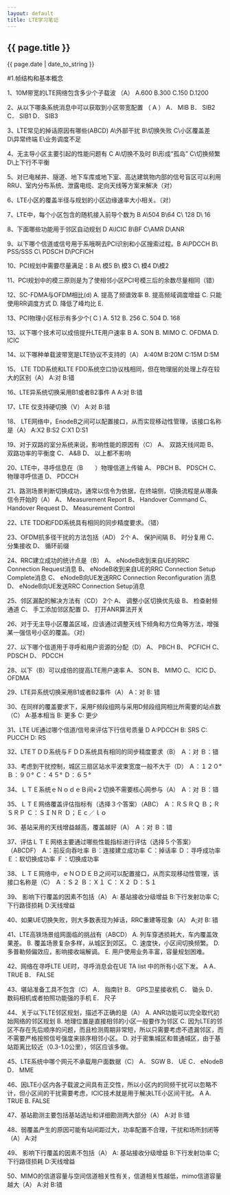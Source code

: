 ```yaml
---
layout: default
title: LTE学习笔记
---
```


<h2>{{ page.title }}</h2>

<p>{{ page.date | date_to_string }}</p>

#1.帧结构和基本概念

1、10M带宽的LTE网络包含多少个子载波  （A）
	A.600
	B.300
	C.150
 	D.1200

2、从以下哪条系统消息中可以获取到小区带宽配置 （ A ）
A．	MIB
B．	SIB2
C．	SIB1
D．	SIB3

3、LTE常见的掉话原因有哪些(ABCD)
   A\外部干扰 B\切换失败 C\小区覆盖差 D\异常终端 E\业务调度不足

4、无主导小区主要引起的性能问题有 C
A\切换不及时 B\形成“孤岛” C\切换频繁  D\上下行不平衡

5、对已电梯井、隧道、地下车库或地下室、高达建筑物内部的信号盲区可以利用RRU、室内分布系统、泄露电缆、定向天线等方案来解决（对）

6、LTE小区的覆盖半径与规划的小区边缘速率大小相关。（对）

7、LTE中，每个小区包含的随机接入前导个数为  B
A\504  B\64 C\ 128 D\ 16

8、下面哪些功能用于邻区自动规划 D
A\ICIC   B\BF  C\AMR   D\ANR

9、以下哪个信道或信号用于系哦啊去PCI识别和小区搜索过程。B
A\PDCCH   B\ PSS/SSS   C\ PDSCH  D\PCFICH

10、PCI规划中需要尽量满足：B
A\ 模5    B\  模3  C\  模4   D\模2

11、PCI规划中的模三原则是为了使相邻小区PCI号模三后的余数尽量相同（错）

12、SC-FDMA与OFDM相比(d)
A.	提高了频谱效率
B.	提高频域调度增益
C.	只能使用RR调度方式
D.	降低了峰均比
E.	

13、PCI物理小区标示有多少个(   C  )
A.	512
B.	256
C.	504
D.	168

13、以下哪个技术可以成倍提升LTE用户速率 B
A.	SON
B.	MIMO
C.	OFDMA
D.	ICIC

14、以下哪种单载波带宽是LTE协议不支持的（A）
A:40M
B:20M
C:15M
D:5M

15、 LTE TDD系统和LTE FDD系统空口协议栈相同，但在物理层的处理上存在较大的区别（A）
A:对
B:错

16、LTE异系统切换采用B1或者B2事件 A
A:对
B:错

17、LTE 仅支持硬切换（V）
A:对
B:错

18、 LTE网络中，EnodeB之间可以配置接口，从而实现移动性管理，该接口名称是（A）
A:X2
B:S2
C:X1
D:S1

19、对于双路的室分系统来说，影响性能的原因有（C）
A、	双路天线间距
B、	双路功率的平衡度
C、	A&B
D、	以上都不影响

20、LTE中，寻呼信息在（B　　）物理信道上传输
A、	PBCH
B、	PDSCH
C、	物理寻呼信道
D、	PDCCH

21、路测场景判断切换成功，通常以信令为依据，在终端侧，切换流程是从哪条信令开始的（A）
A、	Measurement  Report
B、	Handover  Command
C、	Handover  Request
D、	Measurement Control

22、LTE TDD和FDD系统具有相同的同步精度要求。（错）

23、OFDM抗多径干扰的方法包括（AD）  2个
A、	保护间隔
B、	时分复用
C、	分集接收
D、	循环前缀

24、RRC建立成功的统计点是（B）
A、	eNodeB收到来自UE的RRC Connection Request消息
B、	eNodeB收到来自UE的RRC Connection Setup Complete消息
C、	eNodeB向UE发送RRC Connection Reconfiguration 消息
D、	eNodeB向UE发送RRC Connection Setup消息

25、邻区漏配的解决方法有（CD）   2个
A、	调整小区切换优先级
B、	检查射频通道
C、	手工添加邻区配置
D、	打开ANR算法开关

26、对于无主导小区覆盖区域，应该通过调整天线下倾角和方位角等方法，增强某一强信号小区的覆盖。（对）

27、以下哪个信道用于寻呼和用户资源的分配（D）
A、	PBCH
B、	PCFICH
C、	PDSCH
D、	PDCCH

28、以下（B）可以成倍的提高LTE用户速率
A、	SON
B、	MIMO
C、	ICIC
D、	OFDMA

29、LTE异系统切换采用B1或者B2事件（A）
A：对
B:  错

30、在同样的覆盖要求下，采用F频段组网与采用D频段组网相比所需要的站点数（C）
A:基本相当
B: 更多
C: 更少

31、LTE UE通过哪个信道/信号来评估下行信号质量 D
A:PDCCH
B: SRS
C: PUCCH
D: RS

32、LTEＴＤＤ系统与ＦＤＤ系统具有相同的同步精度要求（B）
Ａ：对
Ｂ：错

33、考虑到干扰控制，城区三扇区站水平波束宽度一般不大于（D）
Ａ：１２０°
Ｂ：９０°
Ｃ：４５°
Ｄ：６５°

34、ＬＴＥ系统ｅＮｏｄｅＢ间×２切换不需要核心网参与（A）
Ａ：对
Ｂ：错

35、ＬＴＥ网络覆盖评估指标有（选择３个答案）（ABC）
Ａ：ＲＳＲＱ
Ｂ；ＲＳＲＰ
Ｃ：ＳＩＮＲ
Ｄ；Ｅｃ／ｌｏ

36、基站采用的天线增益越高，覆盖越好（A）
Ａ：对
Ｂ：错

37、评估ＬＴＥ网络主要通过哪些性能指标进行评估（选择５个答案）（ABCDF）
Ａ：前反向吞吐率
Ｂ：连接建立成功率
Ｃ：掉话率
Ｄ：寻呼成功率
Ｅ：软切换成功率
Ｆ：切换成功率

38、ＬＴＥ网络中，ｅＮＯＤＥＢ之间可以配置接口，从而实现移动性管理，该接口名称是（C）
Ａ：Ｓ２
Ｂ：Ｘ１
Ｃ：Ｘ２
Ｄ：Ｓ１

39、 影响下行覆盖的因素不包括（A）
A: 基站接收分级增益
B:下行发射功率
C;下行路径损耗
D:天线增益

40、如果UE切换失败，则大多数表现为掉话，RRC重建等现象（A）
A;对
B: 错

41、LTE高铁场景组网面临的挑战有（ABCD）
A.	列车穿透损耗大，车内覆盖效果差。
B.	覆盖场景复杂多样，从城区到郊区。
C.	速度快，小区间切换频繁。
D.	多普勒频偏效应，影响接收端解调。
E.	用户使用业务丰富，容量规划困难。

42、网络在寻呼LTE UE时，寻呼消息会在UE TA list 中的所有小区下发。 A
A．	TRUE
B．	FALSE

43、堪站准备工具不包含（C）
A．	指南针
B．	GPS卫星接收机
C．	锄头
D．	数码相机或者拍照功能强的手机
E．	尺子

44、关于以下LTE邻区规划，描述不正确的是（A）
A.	ANR功能可以完全取代初始网络的邻区规划
B.	地理位置是直接相邻的小区一般要作为邻区
C.	因为LTE的邻区不存在先后顺序的问题，而且检测周期非常短，所以只需要考虑不遗漏邻区，而不需要严格按照信号强度来排序相邻小区。
D.	对于密集城区和普通城区，由于基站距离比较近（0.3-1.0公里），邻区应该多做。

45、LTE系统中哪个网元不承载用户面数据（C）
A．	SGW
B．	UE
C．	eNodeB
D．	MME

46、因LTE小区内各子载波之间具有正交性，所以小区内的同频干扰可以忽略不计，但小区间的干扰需要考虑，ICIC技术就是用于解决LTE小区间干扰。 A
A.	TRUE
B.	FALSE

47、基站勘测主要包括基站选址和详细勘测两大部分（A）
A:对
B:错

48、弱覆盖产生的原因可能有站间距过大，功率配置不合理，干扰和场所封闭等（A）
A:对

49、 影响下行覆盖的因素不包括（A）
A: 基站接收分级增益
B:下行发射功率
C;下行路径损耗
D:天线增益

50、MIMO的信道容量与空间信道相关性有关，信道相关性越低，mimo信道容量越大（A）
A:对
B:错
